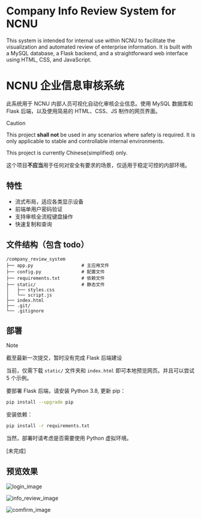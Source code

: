 # Company Info Review System for NCNU

This system is intended for internal use within NCNU to facilitate the visualization and automated review of enterprise information. It is built with a MySQL database, a Flask backend, and a straightforward web interface using HTML, CSS, and JavaScript.



# NCNU 企业信息审核系统

此系统用于 NCNU 内部人员可视化自动化审核企业信息。使用 MySQL 数据库和 Flask 后端，以及使用简易的 HTML、CSS、JS 制作的网页界面。



> [!CAUTION]
>
> This project **shall not** be used in any scenarios where safety is required. It is only applicable to stable and controllable internal environments.
>
> This project is currently Chinese(simplified) only.
> 
> 这个项目**不应当**用于任何对安全有要求的场景，仅适用于稳定可控的内部环境。



## 特性

- 流式布局，适应各类显示设备
- 前端单用户密码验证
- 支持审核全流程键盘操作
- 快速复制和查询



## 文件结构（包含 todo）

```
/company_review_system
├── app.py                	# 主应用文件
├── config.py             	# 配置文件
├── requirements.txt		# 依赖文件
├── static/					# 静态文件
│	├── styles.css			
│   └── script.js			
├── index.html				
├── .git/
└── .gitignore
```



## 部署

> [!NOTE]
>
> 截至最新一次提交，暂时没有完成 Flask 后端建设

当前，仅需下载 `static/` 文件夹和 `index.html` 即可本地预览网页。并且可以尝试 5 个示例。

要部署 Flask 后端，请安装 Python 3.8, 更新 pip：
```bash
pip install --upgrade pip
```

安装依赖：
```bash
pip install -r requirements.txt
```

当然，部署时请考虑是否需要使用 Python 虚拟环境。

[未完成]

## 预览效果
![login_image](https://github.com/user-attachments/assets/efa9325f-6f15-467f-beaf-6a0bd80344a1)

![info_review_image](https://github.com/user-attachments/assets/22091d71-4239-4745-b3fa-9c01c0435e6b)

![comfirm_image](https://github.com/user-attachments/assets/354cf4f8-1e16-4ceb-9410-d37df374a8f2)

